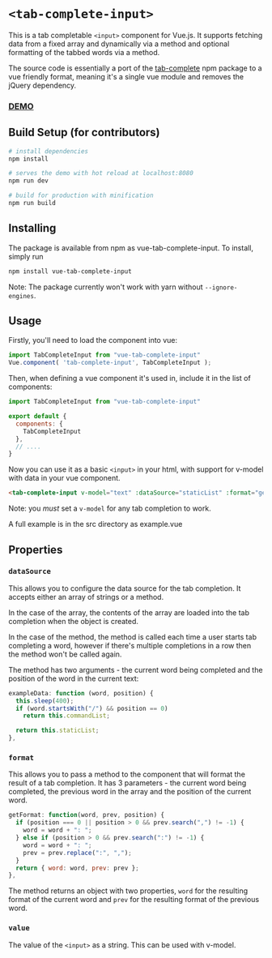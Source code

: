 # `<tab-complete-input>`

This is a tab completable `<input>` component for Vue.js. It supports fetching data from a fixed array and dynamically via a method and optional formatting of the tabbed words via a method.

The source code is essentially a port of the [tab-complete](https://www.npmjs.com/package/tab-complete) npm package to a vue friendly format, meaning it's a single vue module and removes the jQuery dependency.

### [DEMO](https://rymate1234.github.io/tab-complete-input-vue/)

## Build Setup (for contributors)

``` bash
# install dependencies
npm install

# serves the demo with hot reload at localhost:8080
npm run dev

# build for production with minification
npm run build
```

## Installing
The package is available from npm as vue-tab-complete-input. To install, simply run

``` bash
npm install vue-tab-complete-input
```

Note: The package currently won't work with yarn without `--ignore-engines`. 

## Usage

Firstly, you'll need to load the component into vue:

``` JavaScript
import TabCompleteInput from "vue-tab-complete-input"
Vue.component( 'tab-complete-input', TabCompleteInput );
```

Then, when defining a vue component it's used in, include it in the list of components:

``` JavaScript
import TabCompleteInput from "vue-tab-complete-input"

export default {
  components: {
    TabCompleteInput
  },
  // ....
}
```

Now you can use it as a basic `<input>` in your html, with support for v-model with data in your vue component.

``` html
<tab-complete-input v-model="text" :dataSource="staticList" :format="getFormat" />
```

Note: you _must_ set a `v-model` for any tab completion to work.

A full example is in the src directory as example.vue

## Properties

### `dataSource`

This allows you to configure the data source for the tab completion. It accepts either an array of strings or a method.

In the case of the array, the contents of the array are loaded into the tab completion when the object is created.

In the case of the method, the method is called each time a user starts tab completing a word, however if there's multiple completions in a row then the method won't be called again.

The method has two arguments - the current word being completed and the position of the word in the current text: 

``` JavaScript
exampleData: function (word, position) {
  this.sleep(400);
  if (word.startsWith("/") && position == 0)
    return this.commandList;

  return this.staticList;
}, 
```

### `format`

This allows you to pass a method to the component that will format the result of a tab completion. It has 3 parameters - the current word being completed, the previous word in the array and the position of the current word.

```JavaScript
getFormat: function(word, prev, position) {
  if (position === 0 || position > 0 && prev.search(",") != -1) {
    word = word + ": ";
  } else if (position > 0 && prev.search(":") != -1) {
    word = word + ": ";
    prev = prev.replace(":", ",");
  }
  return { word: word, prev: prev };
}, 

```

The method returns an object with two properties, `word` for the resulting format of the current word and `prev` for the resulting format of the previous word.

### `value`

The value of the `<input>` as a string. This can be used with v-model.
